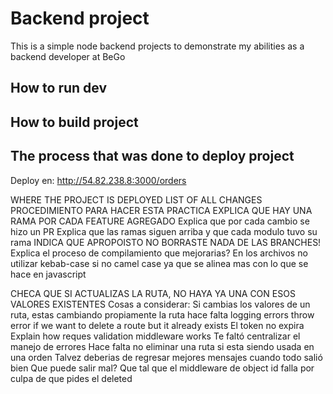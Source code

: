 # Backend project

This is a simple node backend projects to demonstrate my abilities as a backend developer at BeGo

## How to run dev 
## How to build project

## The process that was done to deploy project

Deploy en: http://54.82.238.8:3000/orders

WHERE THE PROJECT IS DEPLOYED
LIST OF ALL CHANGES
PROCEDIMIENTO PARA HACER ESTA PRACTICA
EXPLICA QUE HAY UNA RAMA POR CADA FEATURE AGREGADO
Explica que por cada cambio se hizo un PR 
Explica que las ramas siguen arriba y que cada modulo tuvo su rama
INDICA QUE APROPOISTO NO BORRASTE NADA DE LAS BRANCHES!
Explica el proceso de compilamiento
que mejorarias? 
 En los archivos no utilizar kebab-case si no camel case ya que se alinea mas con lo que se hace en javascript

CHECA QUE SI ACTUALIZAS LA RUTA, NO HAYA YA UNA CON ESOS VALORES EXISTENTES
Cosas a considerar: Si cambias los valores de un ruta, estas cambiando propiamente la ruta
hace falta logging errors
throw error if we want to delete a route but it already exists
El token no expira
Explain how reques validation middleware works
Te faltó centralizar el manejo de errores
Hace falta no eliminar una ruta si esta siendo usada en una orden
Talvez deberias de regresar mejores mensajes cuando todo salió bien
Que puede salir mal? Que tal que el middleware de object id falla por culpa de que pides el deleted
